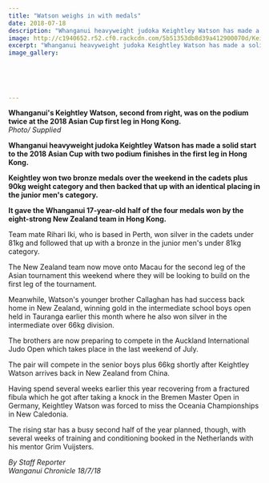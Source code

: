 ```yaml
---
title: "Watson weighs in with medals"
date: 2018-07-18
description: "Whanganui heavyweight judoka Keightley Watson has made a solid start to the 2018 Asian Cup with two podium finishes..."
image: http://c1940652.r52.cf0.rackcdn.com/5b51353db8d39a412900070d/Keightley-chron-18-july.gif
excerpt: "Whanganui heavyweight judoka Keightley Watson has made a solid start to the 2018 Asian Cup with two podium finishes in the first leg in Hong Kong."
image_gallery:
    
    
    
    
    
---
```


<p><span><strong>Whanganui's Keightley Watson, second from right, was on the podium twice at the 2018 Asian Cup first leg in Hong Kong.</strong> <br /><em>Photo/ Supplied</em></span></p>
<p class="element element-paragraph"><strong>Whanganui heavyweight judoka Keightley Watson has made a solid start to the 2018 Asian Cup with two podium finishes in the first leg in Hong Kong.</strong></p>
<p class="element element-paragraph"><strong>Keightley won two bronze medals over the weekend in the cadets plus 90kg weight category and then backed that up with an identical placing in the junior men's category.</strong></p>
<p class="element element-paragraph"><strong>It gave the Whanganui 17-year-old half of the four medals won by the eight-strong New Zealand team in Hong Kong.</strong></p>
<p class="element element-paragraph">Team mate Rihari Iki, who is based in Perth, won silver in the cadets under 81kg and followed that up with a bronze in the junior men's under 81kg category.</p>
<p class="element element-paragraph">The New Zealand team now move onto Macau for the second leg of the Asian tournament this weekend where they will be looking to build on the first leg of the tournament.</p>
<p class="element element-paragraph">Meanwhile, Watson's younger brother Callaghan has had success back home in New Zealand, winning gold in the intermediate school boys open held in Tauranga earlier this month where he also won silver in the intermediate over 66kg division.</p>
<p class="element element-paragraph">The brothers are now preparing to compete in the Auckland International Judo Open which takes place in the last weekend of July.</p>
<p class="element element-paragraph">The pair will compete in the senior boys plus 66kg shortly after Keightley Watson arrives back in New Zealand from China.</p>
<p class="element element-paragraph">Having spend several weeks earlier this year recovering from a fractured fibula which he got after taking a knock in the Bremen Master Open in Germany, Keightley Watson was forced to miss the Oceania Championships in New Caledonia.</p>
<p class="element element-paragraph">The rising star has a busy second half of the year planned, though, with several weeks of training and conditioning booked in the Netherlands with his mentor Grim Vuijsters.</p>
<p><span><em>By Staff Reporter<br />Wanganui Chronicle 18/7/18</em></span></p>

